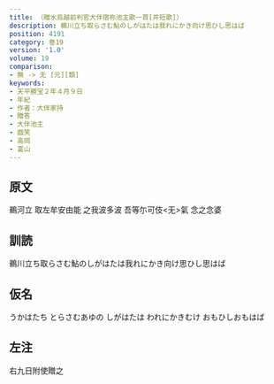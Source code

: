 ```yaml
---
title: （贈水烏越前判官大伴宿祢池主歌一首[并短歌]）
description: 鵜川立ち取らさむ鮎のしがはたは我れにかき向け思ひし思はば
position: 4191
category: 巻19
version: '1.0'
volume: 19
comparison:
- 無 -> 无 [元][類]
keywords:
- 天平勝宝２年４月９日
- 年紀
- 作者：大伴家持
- 贈答
- 大伴池主
- 戯笑
- 高岡
- 富山
---
```


## 原文

鵜河立 取左牟安由能 之我波多波 吾等尓可伎<无>氣 念之念婆

## 訓読

鵜川立ち取らさむ鮎のしがはたは我れにかき向け思ひし思はば

## 仮名

うかはたち とらさむあゆの しがはたは われにかきむけ おもひしおもはば

## 左注

右九日附使贈之
